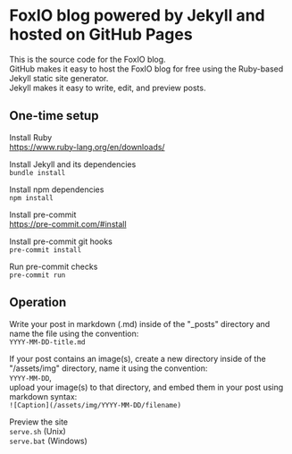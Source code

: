 <!-- markdownlint-configure-file { "MD013": { "line_length": 120 } } -->

# FoxIO blog powered by Jekyll and hosted on GitHub Pages

This is the source code for the FoxIO blog.\
GitHub makes it easy to host the FoxIO blog for free using the Ruby-based Jekyll static site generator.\
Jekyll makes it easy to write, edit, and preview posts.

## One-time setup

Install Ruby\
<https://www.ruby-lang.org/en/downloads/>

Install Jekyll and its dependencies\
```bundle install```

Install npm dependencies\
```npm install```

Install pre-commit\
<https://pre-commit.com/#install>

Install pre-commit git hooks\
```pre-commit install```

Run pre-commit checks\
```pre-commit run```

## Operation

Write your post in markdown (.md) inside of the "_posts" directory and name the file using the convention:\
```YYYY-MM-DD-title.md```

If your post contains an image(s), create a new directory inside of the "/assets/img" directory, name it using the convention:\
```YYYY-MM-DD```,\
upload your image(s) to that directory, and embed them in your post using markdown syntax:\
```![Caption](/assets/img/YYYY-MM-DD/filename)```

Preview the site\
```serve.sh``` (Unix)\
```serve.bat``` (Windows)
